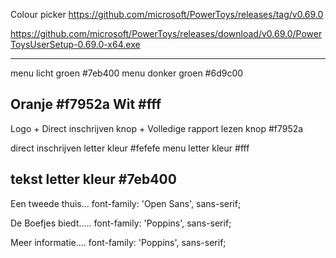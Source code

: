 Colour picker
https://github.com/microsoft/PowerToys/releases/tag/v0.69.0

https://github.com/microsoft/PowerToys/releases/download/v0.69.0/PowerToysUserSetup-0.69.0-x64.exe

----------------------
menu licht groen
#7eb400
menu donker groen
#6d9c00

Oranje
#f7952a
Wit
#fff
----------------------
Logo + Direct inschrijven knop + Volledige rapport lezen knop
#f7952a

direct inschrijven letter kleur
#fefefe
menu letter kleur
#fff

tekst letter kleur
#7eb400
----------------------
Een tweede thuis...
font-family: 'Open Sans', sans-serif;

De Boefjes biedt.....
font-family: 'Poppins', sans-serif;

Meer informatie....
font-family: 'Poppins', sans-serif;
